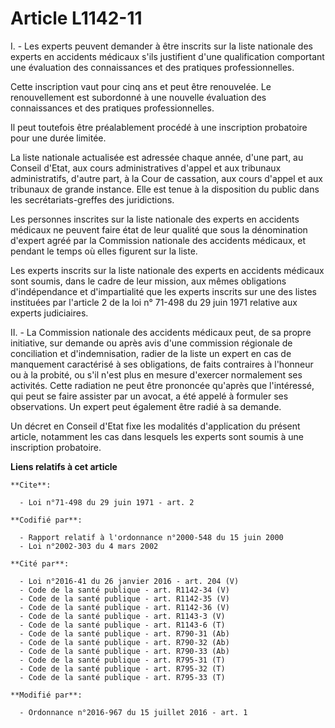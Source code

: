 # Article L1142-11

I. - Les experts peuvent demander à être inscrits sur la liste nationale des experts en accidents médicaux s'ils justifient
d'une qualification comportant une évaluation des connaissances et des pratiques professionnelles.

Cette inscription vaut pour cinq ans et peut être renouvelée. Le renouvellement est subordonné à une nouvelle évaluation des
connaissances et des pratiques professionnelles.

Il peut toutefois être préalablement procédé à une inscription probatoire pour une durée limitée.

La liste nationale actualisée est adressée chaque année, d'une part, au Conseil d'Etat, aux cours administratives d'appel et
aux tribunaux administratifs, d'autre part, à la Cour de cassation, aux cours d'appel et aux tribunaux de grande instance.
Elle est tenue à la disposition du public dans les secrétariats-greffes des juridictions.

Les personnes inscrites sur la liste nationale des experts en accidents médicaux ne peuvent faire état de leur qualité que
sous la dénomination d'expert agréé par la Commission nationale des accidents médicaux, et pendant le temps où elles figurent
sur la liste.

Les experts inscrits sur la liste nationale des experts en accidents médicaux sont soumis, dans le cadre de leur mission, aux
mêmes obligations d'indépendance et d'impartialité que les experts inscrits sur une des listes instituées par l'article 2 de
la loi n° 71-498 du 29 juin 1971 relative aux experts judiciaires.  

II. - La Commission nationale des accidents médicaux peut, de sa propre initiative, sur demande ou après avis d'une
commission régionale de conciliation et d'indemnisation, radier de la liste un expert en cas de manquement caractérisé à ses
obligations, de faits contraires à l'honneur ou à la probité, ou s'il n'est plus en mesure d'exercer normalement ses
activités. Cette radiation ne peut être prononcée qu'après que l'intéressé, qui peut se faire assister par un avocat, a été
appelé à formuler ses observations. Un expert peut également être radié à sa demande.

Un décret en Conseil d'Etat fixe les modalités d'application du présent article, notamment les cas dans lesquels les experts
sont soumis à une inscription probatoire.

**Liens relatifs à cet article**

	**Cite**:

	  - Loi n°71-498 du 29 juin 1971 - art. 2

	**Codifié par**:

	  - Rapport relatif à l'ordonnance n°2000-548 du 15 juin 2000
	  - Loi n°2002-303 du 4 mars 2002

	**Cité par**:

	  - Loi n°2016-41 du 26 janvier 2016 - art. 204 (V)
	  - Code de la santé publique - art. R1142-34 (V)
	  - Code de la santé publique - art. R1142-35 (V)
	  - Code de la santé publique - art. R1142-36 (V)
	  - Code de la santé publique - art. R1143-3 (V)
	  - Code de la santé publique - art. R1143-6 (T)
	  - Code de la santé publique - art. R790-31 (Ab)
	  - Code de la santé publique - art. R790-32 (Ab)
	  - Code de la santé publique - art. R790-33 (Ab)
	  - Code de la santé publique - art. R795-31 (T)
	  - Code de la santé publique - art. R795-32 (T)
	  - Code de la santé publique - art. R795-33 (T)

	**Modifié par**:

	  - Ordonnance n°2016-967 du 15 juillet 2016 - art. 1
